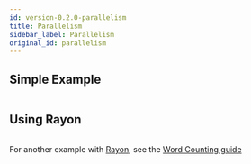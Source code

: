```yaml
---
id: version-0.2.0-parallelism
title: Parallelism
sidebar_label: Parallelism
original_id: parallelism
---
```


## Simple Example

```rust

```

## Using Rayon

```rust

```

For another example with [Rayon](https://github.com/rayon-rs/rayon), see the [Word Counting guide](word-counting-example.md)
